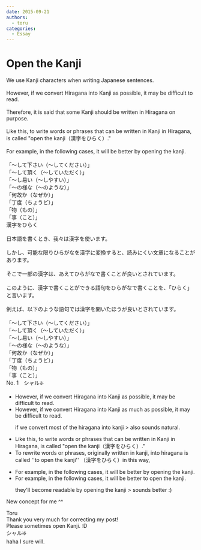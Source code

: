 ```yaml
---
date: 2015-09-21
authors:
  - toru
categories:
  - Essay
---
```


<h1 id="subject_show">Open the Kanji</h1>
<div class="date" hidden>Sep 21, 2015 18:11</div>
<div id="post"><div id="body_show_ori">
We use Kanji characters when writing Japanese sentences.<br/><br/>However, if we convert Hiragana into Kanji as possible, it may be difficult to read.<br/><br/>Therefore, it is said that some Kanji should be written in Hiragana on purpose.<br/><br/>Like this, to write words or phrases that can be written in Kanji in Hiragana, is called "open the kanji（漢字をひらく）."<br/><br/>For example, in the following cases, it will be better by opening the kanji.<br/><br/>「～して下さい（～してください）」<br/>「～して頂く（～していただく）」<br/>「～し易い（～しやすい）」<br/>「～の様な（～のような）」<br/>「何故か（なぜか）」<br/>「丁度（ちょうど）」<br/>「物（もの）」<br/>「事（こと）」
</div></div>

<!-- more -->

<div id="post_ja"><div id="body_show_mo">
漢字をひらく<br/><br/>日本語を書くとき、我々は漢字を使います。<br/><br/>しかし、可能な限りひらがなを漢字に変換すると、読みにくい文章になることがあります。<br/><br/>そこで一部の漢字は、あえてひらがなで書くことが良いとされています。<br/><br/>このように、漢字で書くことができる語句をひらがなで書くことを、「ひらく」と言います。<br/><br/>例えば、以下のような語句では漢字を開いたほうが良いとされています。<br/><br/>「～して下さい（～してください）」<br/>「～して頂く（～していただく）」<br/>「～し易い（～しやすい）」<br/>「～の様な（～のような）」<br/>「何故か（なぜか）」<br/>「丁度（ちょうど）」<br/>「物（もの）」<br/>「事（こと）」
</div></div>
<div id="block"><div class="first_name"> No. 1　<span class="just_name">シャル❇️</span></div><div id="block2">
<ul class="correction_field">
<li class="incorrect">However, if we convert Hiragana into Kanji as possible, it may be difficult to read.</li>
<li class="corrected correct">
However, if we convert Hiragana into Kanji as much as possible, it may be difficult to read.
<p class="correction_comment">if we convert most of the hiragana into kanji &gt; also sounds natural.</p>
</li>
</ul>
<ul class="correction_field">
<li class="incorrect">Like this, to write words or phrases that can be written in Kanji in Hiragana, is called "open the kanji（漢字をひらく）."</li>
<li class="corrected correct">
To rewrite words or phrases, originally written in kanji, into hiragana is called ''to open the kanji'' （漢字をひらく）in this way,
</li>
</ul>
<ul class="correction_field">
<li class="incorrect">For example, in the following cases, it will be better by opening the kanji.</li>
<li class="corrected correct">
For example, in the following cases, it will be better to open the kanji.
<p class="correction_comment">they'll become readable by opening the kanji &gt; sounds better :)</p>
</li>
</ul>
<p class="comment_small">
 New concept for me ^^
</p>

</div><div class="name"><span class="just_name">Toru</span><br>
Thank you very much for correcting my post!<br/>Please sometimes open Kanji. :D
</div>
<div class="name"><span class="just_name">シャル❇️</span><br>
haha I sure will.
</div>
</div>
